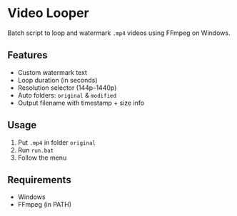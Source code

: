 # Video Looper

Batch script to loop and watermark `.mp4` videos using FFmpeg on Windows.

## Features
- Custom watermark text
- Loop duration (in seconds)
- Resolution selector (144p–1440p)
- Auto folders: `original` & `modified`
- Output filename with timestamp + size info

## Usage
1. Put `.mp4` in folder `original`
2. Run `run.bat`
3. Follow the menu

## Requirements
- Windows
- FFmpeg (in PATH)

